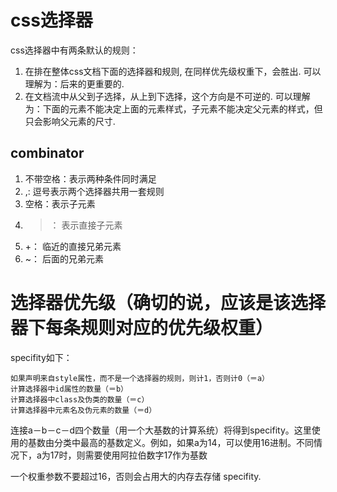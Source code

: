 # css选择器
css选择器中有两条默认的规则：
1. 在排在整体css文档下面的选择器和规则, 在同样优先级权重下，会胜出.
可以理解为：后来的更重要的.
2. 在文档流中从父到子选择，从上到下选择，这个方向是不可逆的.
可以理解为：下面的元素不能决定上面的元素样式，子元素不能决定父元素的样式，但只会影响父元素的尺寸.
 

## combinator
1. 不带空格：表示两种条件同时满足
2. ,: 逗号表示两个选择器共用一套规则
3. 空格：表示子元素
4. >： 表示直接子元素
5. +： 临近的直接兄弟元素
6. ~： 后面的兄弟元素


# 选择器优先级（确切的说，应该是该选择器下每条规则对应的优先级权重）

specifity如下：

    如果声明来自style属性，而不是一个选择器的规则，则计1，否则计0（＝a）
    计算选择器中id属性的数量（＝b）
    计算选择器中class及伪类的数量（＝c）
    计算选择器中元素名及伪元素的数量（＝d）

连接a－b－c－d四个数量（用一个大基数的计算系统）将得到specifity。这里使用的基数由分类中最高的基数定义。例如，如果a为14，可以使用16进制。不同情况下，a为17时，则需要使用阿拉伯数字17作为基数

一个权重参数不要超过16，否则会占用大的内存去存储 specifity.




